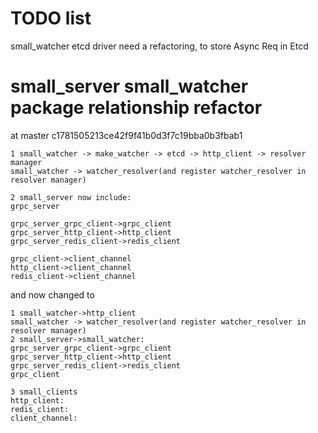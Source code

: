 # TODO list
small\_watcher etcd driver need a refactoring, to store Async Req in Etcd

# small\_server small\_watcher package relationship refactor

at master c1781505213ce42f9f41b0d3f7c19bba0b3fbab1
```
1 small_watcher -> make_watcher -> etcd -> http_client -> resolver manager
small_watcher -> watcher_resolver(and register watcher_resolver in resolver manager)

2 small_server now include:
grpc_server

grpc_server_grpc_client->grpc_client
grpc_server_http_client->http_client
grpc_server_redis_client->redis_client

grpc_client->client_channel
http_client->client_channel
redis_client->client_channel
```

and now changed to

```
1 small_watcher->http_client 
small_watcher -> watcher_resolver(and register watcher_resolver in resolver manager)
2 small_server->small_watcher:
grpc_server_grpc_client->grpc_client
grpc_server_http_client->http_client
grpc_server_redis_client->redis_client
grpc_client

3 small_clients
http_client:
redis_client:
client_channel:
```
